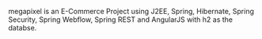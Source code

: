 megapixel is an E-Commerce Project using J2EE, Spring, Hibernate, Spring Security, Spring Webflow, Spring REST and AngularJS with h2 as the databse. 
